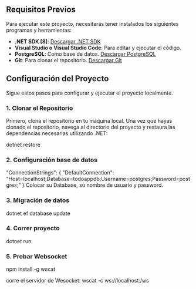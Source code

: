 ## Requisitos Previos

Para ejecutar este proyecto, necesitarás tener instalados los siguientes programas y herramientas:

- **.NET SDK [8]**: [Descargar .NET SDK](https://dotnet.microsoft.com/download)
- **Visual Studio o Visual Studio Code**: Para editar y ejecutar el código.
- **PostgreSQL**: Como base de datos. [Descargar PostgreSQL](https://www.postgresql.org/download/)
- **Git**: Para clonar el repositorio. [Descargar Git](https://git-scm.com/downloads)

## Configuración del Proyecto

Sigue estos pasos para configurar y ejecutar el proyecto localmente.

### 1. Clonar el Repositorio

Primero, clona el repositorio en tu máquina local.
Una vez que hayas clonado el repositorio, navega al directorio del proyecto y restaura las dependencias necesarias utilizando .NET:

dotnet restore

### 2. Configuración base de datos
"ConnectionStrings": {
    "DefaultConnection": "Host=localhost;Database=todoappdb;Username=postgres;Password=postgres;"
}
Colocar su Database, su nombre de usuario y password.

### 3. Migración de datos
dotnet ef database update

### 4. Correr proyecto
dotnet run

### 5. Probar Websocket
npm install -g wscat

corre el servidor de Wesocket:
wscat -c ws://localhost:<puerto>/ws



